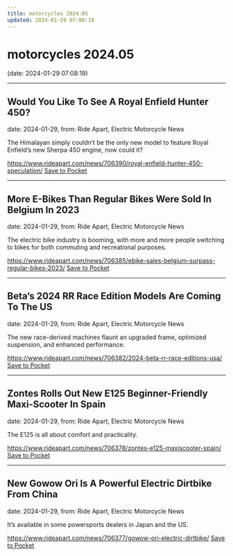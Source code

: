 ```yaml
---
title: motorcycles 2024.05
updated: 2024-01-29 07:08:19
---
```


# motorcycles 2024.05

(date: 2024-01-29 07:08:19)

---

## Would You Like To See A Royal Enfield Hunter 450?

date: 2024-01-29, from: Ride Apart, Electric Motorcycle News

The Himalayan simply couldn’t be the only new model to feature Royal Enfield’s new Sherpa 450 engine, now could it? 

<span class="feed-item-link">
<a href="https://www.rideapart.com/news/706390/royal-enfield-hunter-450-speculation/">https://www.rideapart.com/news/706390/royal-enfield-hunter-450-speculation/</a> <a href="https://getpocket.com/save" class="pocket-btn" data-lang="en" data-save-url="https://www.rideapart.com/news/706390/royal-enfield-hunter-450-speculation/">Save to Pocket</a>
</span>

---

## More E-Bikes Than Regular Bikes Were Sold In Belgium In 2023

date: 2024-01-29, from: Ride Apart, Electric Motorcycle News

The electric bike industry is booming, with more and more people switching to bikes for both commuting and recreational purposes. 

<span class="feed-item-link">
<a href="https://www.rideapart.com/news/706385/ebike-sales-belgium-surpass-regular-bikes-2023/">https://www.rideapart.com/news/706385/ebike-sales-belgium-surpass-regular-bikes-2023/</a> <a href="https://getpocket.com/save" class="pocket-btn" data-lang="en" data-save-url="https://www.rideapart.com/news/706385/ebike-sales-belgium-surpass-regular-bikes-2023/">Save to Pocket</a>
</span>

---

## Beta’s 2024 RR Race Edition Models Are Coming To The US

date: 2024-01-29, from: Ride Apart, Electric Motorcycle News

The new race-derived machines flaunt an upgraded frame, optimized suspension, and enhanced performance. 

<span class="feed-item-link">
<a href="https://www.rideapart.com/news/706382/2024-beta-rr-race-editions-usa/">https://www.rideapart.com/news/706382/2024-beta-rr-race-editions-usa/</a> <a href="https://getpocket.com/save" class="pocket-btn" data-lang="en" data-save-url="https://www.rideapart.com/news/706382/2024-beta-rr-race-editions-usa/">Save to Pocket</a>
</span>

---

## Zontes Rolls Out New E125 Beginner-Friendly Maxi-Scooter In Spain

date: 2024-01-29, from: Ride Apart, Electric Motorcycle News

The E125 is all about comfort and practicality. 

<span class="feed-item-link">
<a href="https://www.rideapart.com/news/706378/zontes-e125-maxiscooter-spain/">https://www.rideapart.com/news/706378/zontes-e125-maxiscooter-spain/</a> <a href="https://getpocket.com/save" class="pocket-btn" data-lang="en" data-save-url="https://www.rideapart.com/news/706378/zontes-e125-maxiscooter-spain/">Save to Pocket</a>
</span>

---

## New Gowow Ori Is A Powerful Electric Dirtbike From China

date: 2024-01-29, from: Ride Apart, Electric Motorcycle News

It’s available in some powersports dealers in Japan and the US. 

<span class="feed-item-link">
<a href="https://www.rideapart.com/news/706377/gowow-ori-electric-dirtbike/">https://www.rideapart.com/news/706377/gowow-ori-electric-dirtbike/</a> <a href="https://getpocket.com/save" class="pocket-btn" data-lang="en" data-save-url="https://www.rideapart.com/news/706377/gowow-ori-electric-dirtbike/">Save to Pocket</a>
</span>



<script type="text/javascript">!function(d,i){if(!d.getElementById(i)){var j=d.createElement("script");j.id=i;j.src="https://widgets.getpocket.com/v1/j/btn.js?v=1";var w=d.getElementById(i);d.body.appendChild(j);}}(document,"pocket-btn-js");</script>

